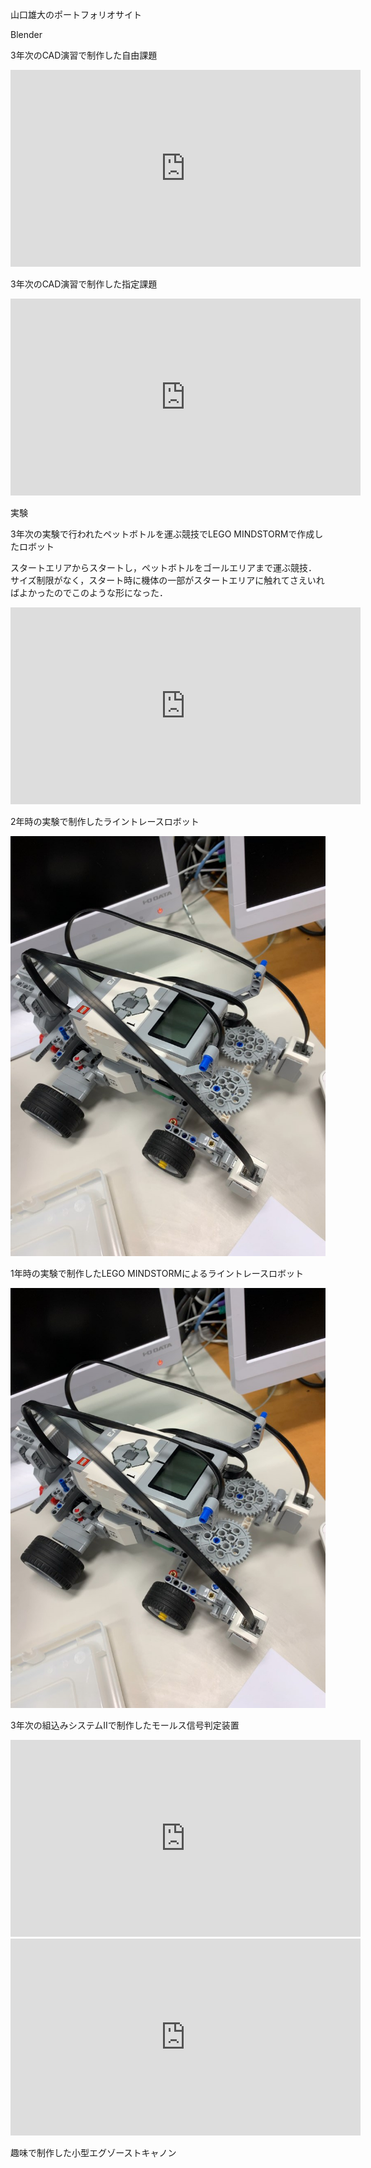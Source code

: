 <a>山口雄大のポートフォリオサイト<a>
    
<a>Blender<a/>
<p>3年次のCAD演習で制作した自由課題</p>
<iframe width="560" height="315" src="https://www.youtube.com/embed/VnefYzliT-I" title="YouTube video player" frameborder="0" allow="accelerometer; autoplay; clipboard-write; encrypted-media; gyroscope; picture-in-picture" allowfullscreen></iframe>
    
<p>3年次のCAD演習で制作した指定課題</p>    
<iframe width="560" height="315" src="https://www.youtube.com/embed/dcgWDqV8mTw" title="YouTube video player" frameborder="0" allow="accelerometer; autoplay; clipboard-write; encrypted-media; gyroscope; picture-in-picture" allowfullscreen></iframe>

<a>実験<a/>
<p>3年次の実験で行われたペットボトルを運ぶ競技でLEGO MINDSTORMで作成したロボット</p>
<p>スタートエリアからスタートし，ペットボトルをゴールエリアまで運ぶ競技．
   サイズ制限がなく，スタート時に機体の一部がスタートエリアに触れてさえいればよかったのでこのような形になった．</p> 
<iframe width="560" height="315" src="https://www.youtube.com/embed/4oUvX3GmkwA" title="YouTube video player" frameborder="0" allow="accelerometer; autoplay; clipboard-write; encrypted-media; gyroscope; picture-in-picture" allowfullscreen></iframe>
    
<p>2年時の実験で制作したライントレースロボット</p>
<img src="https://raw.githubusercontent.com/EudyYamaguchi/portfolio/gh-pages/Resized/s-IMG_0702.jpg"> 
    
<p>1年時の実験で制作したLEGO MINDSTORMによるライントレースロボット</p>
<img src="https://raw.githubusercontent.com/EudyYamaguchi/portfolio/gh-pages/Resized/s-IMG_0702.jpg"> 

    
<p>3年次の組込みシステムⅡで制作したモールス信号判定装置</p>
<iframe width="560" height="315" src="https://www.youtube.com/embed/Zso0ZyyJRXE" title="YouTube video player" frameborder="0" allow="accelerometer; autoplay; clipboard-write; encrypted-media; gyroscope; picture-in-picture" allowfullscreen></iframe>

    

   


<iframe width="560" height="315" src="https://www.youtube.com/embed/YMfF6OMLasw" title="YouTube video player" frameborder="0" allow="accelerometer; autoplay; clipboard-write; encrypted-media; gyroscope; picture-in-picture" allowfullscreen></iframe>
<p>趣味で制作した小型エグゾーストキャノン</p>
    
